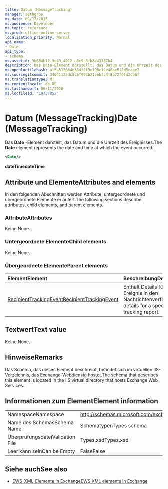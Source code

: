 ```yaml
---
title: Datum (MessageTracking)
manager: sethgros
ms.date: 09/17/2015
ms.audience: Developer
ms.topic: reference
ms.prod: office-online-server
localization_priority: Normal
api_name:
- Date
api_type:
- schema
ms.assetid: 3b684b12-3e43-4012-a8c9-8fb8c43387b4
description: Das Date-Element darstellt, das Datum und die Uhrzeit des Ereignisses.
ms.openlocfilehash: af5a512064e384f2f3e196c12e48be5f2d5caae2
ms.sourcegitcommit: 34041125dc8c5f993b21cebfc4f8b72f0fd2cb6f
ms.translationtype: MT
ms.contentlocale: de-DE
ms.lasthandoff: 06/11/2018
ms.locfileid: "19757852"
---
```

# <a name="date-messagetracking"></a><span data-ttu-id="db9c6-103">Datum (MessageTracking)</span><span class="sxs-lookup"><span data-stu-id="db9c6-103">Date (MessageTracking)</span></span>

<span data-ttu-id="db9c6-104">Das **Date** -Element darstellt, das Datum und die Uhrzeit des Ereignisses.</span><span class="sxs-lookup"><span data-stu-id="db9c6-104">The **Date** element represents the date and time at which the event occurred.</span></span> 
  
```XML
<Date/>
```

 <span data-ttu-id="db9c6-105">**dateTime**</span><span class="sxs-lookup"><span data-stu-id="db9c6-105">**dateTime**</span></span>
## <a name="attributes-and-elements"></a><span data-ttu-id="db9c6-106">Attribute und Elemente</span><span class="sxs-lookup"><span data-stu-id="db9c6-106">Attributes and elements</span></span>

<span data-ttu-id="db9c6-107">In den folgenden Abschnitten werden Attribute, untergeordnete und übergeordnete Elemente erläutert.</span><span class="sxs-lookup"><span data-stu-id="db9c6-107">The following sections describe attributes, child elements, and parent elements.</span></span>
  
### <a name="attributes"></a><span data-ttu-id="db9c6-108">Attribute</span><span class="sxs-lookup"><span data-stu-id="db9c6-108">Attributes</span></span>

<span data-ttu-id="db9c6-109">Keine.</span><span class="sxs-lookup"><span data-stu-id="db9c6-109">None.</span></span>
  
### <a name="child-elements"></a><span data-ttu-id="db9c6-110">Untergeordnete Elemente</span><span class="sxs-lookup"><span data-stu-id="db9c6-110">Child elements</span></span>

<span data-ttu-id="db9c6-111">Keine.</span><span class="sxs-lookup"><span data-stu-id="db9c6-111">None.</span></span>
  
### <a name="parent-elements"></a><span data-ttu-id="db9c6-112">Übergeordnete Elemente</span><span class="sxs-lookup"><span data-stu-id="db9c6-112">Parent elements</span></span>

|<span data-ttu-id="db9c6-113">**Element**</span><span class="sxs-lookup"><span data-stu-id="db9c6-113">**Element**</span></span>|<span data-ttu-id="db9c6-114">**Beschreibung**</span><span class="sxs-lookup"><span data-stu-id="db9c6-114">**Description**</span></span>|
|:-----|:-----|
|[<span data-ttu-id="db9c6-115">RecipientTrackingEvent</span><span class="sxs-lookup"><span data-stu-id="db9c6-115">RecipientTrackingEvent</span></span>](recipienttrackingevent.md) <br/> |<span data-ttu-id="db9c6-116">Enthält Details für ein bestimmtes Ereignis in den Nachrichtenverfolgungsbericht.</span><span class="sxs-lookup"><span data-stu-id="db9c6-116">Contains details for a specific event in the tracking report.</span></span>  <br/> |
   
## <a name="text-value"></a><span data-ttu-id="db9c6-117">Textwert</span><span class="sxs-lookup"><span data-stu-id="db9c6-117">Text value</span></span>

<span data-ttu-id="db9c6-118">Keine.</span><span class="sxs-lookup"><span data-stu-id="db9c6-118">None.</span></span>
  
## <a name="remarks"></a><span data-ttu-id="db9c6-119">Hinweise</span><span class="sxs-lookup"><span data-stu-id="db9c6-119">Remarks</span></span>

<span data-ttu-id="db9c6-120">Das Schema, das dieses Element beschreibt, befindet sich im virtuellen IIS-Verzeichnis, das Exchange-Webdienste hostet.</span><span class="sxs-lookup"><span data-stu-id="db9c6-120">The schema that describes this element is located in the IIS virtual directory that hosts Exchange Web Services.</span></span>
  
## <a name="element-information"></a><span data-ttu-id="db9c6-121">Informationen zum Element</span><span class="sxs-lookup"><span data-stu-id="db9c6-121">Element information</span></span>

|||
|:-----|:-----|
|<span data-ttu-id="db9c6-122">Namespace</span><span class="sxs-lookup"><span data-stu-id="db9c6-122">Namespace</span></span>  <br/> |http://schemas.microsoft.com/exchange/services/2006/types  <br/> |
|<span data-ttu-id="db9c6-123">Name des Schemas</span><span class="sxs-lookup"><span data-stu-id="db9c6-123">Schema Name</span></span>  <br/> |<span data-ttu-id="db9c6-124">Schematypen</span><span class="sxs-lookup"><span data-stu-id="db9c6-124">Types schema</span></span>  <br/> |
|<span data-ttu-id="db9c6-125">Überprüfungsdatei</span><span class="sxs-lookup"><span data-stu-id="db9c6-125">Validation File</span></span>  <br/> |<span data-ttu-id="db9c6-126">Types.xsd</span><span class="sxs-lookup"><span data-stu-id="db9c6-126">Types.xsd</span></span>  <br/> |
|<span data-ttu-id="db9c6-127">Leer kann sein</span><span class="sxs-lookup"><span data-stu-id="db9c6-127">Can be Empty</span></span>  <br/> |<span data-ttu-id="db9c6-128">False</span><span class="sxs-lookup"><span data-stu-id="db9c6-128">False</span></span>  <br/> |
   
## <a name="see-also"></a><span data-ttu-id="db9c6-129">Siehe auch</span><span class="sxs-lookup"><span data-stu-id="db9c6-129">See also</span></span>



- [<span data-ttu-id="db9c6-130">EWS-XML-Elemente in Exchange</span><span class="sxs-lookup"><span data-stu-id="db9c6-130">EWS XML elements in Exchange</span></span>](ews-xml-elements-in-exchange.md)

